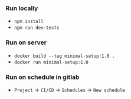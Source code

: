 ### Run locally
* `npm install`
* `npm run dev-tests`

### Run on server
* `docker build --tag minimal-setup:1.0 .`
* `docker run minimal-setup:1.0`

### Run on schedule in gitlab
* `Project` -> `CI/CD` -> `Schedules` -> `New schedule`
